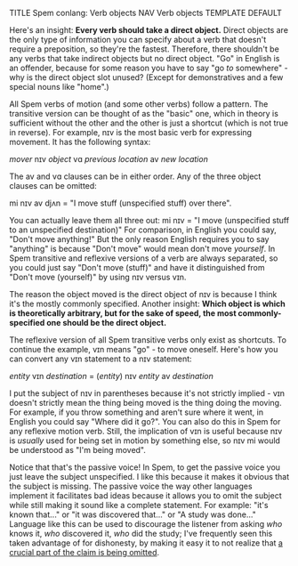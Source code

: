 TITLE Spem conlang: Verb objects
NAV Verb objects
TEMPLATE DEFAULT

Here's an insight: **Every verb should take a direct object.** Direct objects are the only type of information you can specify about a verb that doesn't require a preposition, so they're the fastest. Therefore, there shouldn't be any verbs that take indirect objects but no direct object. "Go" in English is an offender, because for some reason you have to say "go *to* somewhere" - why is the direct object slot unused? (Except for demonstratives and a few special nouns like "home".)

All Spem verbs of motion (and some other verbs) follow a pattern. The transitive version can be thought of as the "basic" one, which in theory is sufficient without the other and the other is just a shortcut (which is not true in reverse). For example, <spem>nɪv</spem> is the most basic verb for expressing movement. It has the following syntax:

_mover_ <spem>nɪv</spem> _object_ <spem>vɑ</spem> _previous location_ <spem>av</spem> _new location_

The <spem>av</spem> and <spem>vɑ</spem> clauses can be in either order. Any of the three object clauses can be omitted:

<spem>mi nɪv av djʌn</spem> = "I move stuff (unspecified stuff) over there".

You can actually leave them all three out: <spem>mi nɪv</spem> = "I move (unspecified stuff to an unspecified destination)" For comparison, in English you could say, "Don't move anything!" But the only reason English requires you to say "anything" is because "Don't move" would mean don't move *yourself*. In Spem transitive and reflexive versions of a verb are always separated, so you could just say "Don't move (stuff)" and have it distinguished from "Don't move (yourself)" by using <spem>nɪv</spem> versus <spem>vɪn</spem>.

The reason the object moved is the direct object of <spem>nɪv</spem> is because I think it's the mostly commonly specified. Another insight: **Which object is which is theoretically arbitrary, but for the sake of speed, the most commonly-specified one should be the direct object.**

The reflexive version of all Spem transitive verbs only exist as shortcuts. To continue the example, <spem>vɪn</spem> means "go" - to move oneself. Here's how you can convert any <spem>vɪn</spem> statement to a <spem>nɪv</spem> statement:

_entity_ <spem>vɪn</spem> _destination_ = (_entity_) <spem>nɪv</spem> _entity_ <spem>av</spem> _destination_

I put the subject of <spem>nɪv</spem> in parentheses because it's not strictly implied - <spem>vɪn</spem> doesn't strictly mean the thing being moved is the thing doing the moving. For example, if you throw something and aren't sure where it went, in English you could say "Where did it go?". You can also do this in Spem for any reflexive motion verb. Still, the implication of <spem>vɪn</spem> is useful because <spem>nɪv</spem> is *usually* used for being set in motion by something else, so <spem>nɪv mi</spem> would be understood as "I'm being moved".

Notice that that's the passive voice! In Spem, to get the passive voice you just leave the subject unspecified. I like this because it makes it obvious that the subject is missing. The passive voice the way other languages implement it facilitates bad ideas because it allows you to omit the subject while still making it sound like a complete statement. For example: "it's known that..." or "it was discovered that..." or "A study was done..." Language like this can be used to discourage the listener from asking *who* knows it, *who* discovered it, *who* did the study; I've frequently seen this taken advantage of for dishonesty, by making it easy it to not realize that [a crucial part of the claim is being omitted](/argument/citations).
